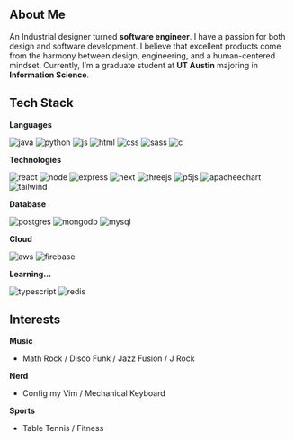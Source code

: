 

## About Me

An Industrial designer turned **software engineer**. I have a passion for both design and software development. I believe that excellent products come from the harmony between design, engineering, and a human-centered mindset. Currently, I’m a graduate student at **UT Austin** majoring in **Information Science**.


## Tech Stack

**Languages**

![java](https://img.shields.io/badge/-java-black?logo=java&style=for-the-badge)
![python](https://img.shields.io/badge/-python-black?logo=python&style=for-the-badge)
![js](https://img.shields.io/badge/-Javascript-black?logo=javascript&style=for-the-badge)
![html](https://img.shields.io/badge/-html-black?logo=html5&style=for-the-badge)
![css](https://img.shields.io/badge/-css3-black?logo=css3&style=for-the-badge)
![sass](https://img.shields.io/badge/-sass-black?logo=sass&style=for-the-badge)
![c](https://img.shields.io/badge/-c-black?logo=c&style=for-the-badge)

**Technologies**

![react](https://img.shields.io/badge/-ReactJS-black?logo=react&style=for-the-badge)
![node](https://img.shields.io/badge/-NodeJS-black?logo=Node.js&style=for-the-badge)
![express](https://img.shields.io/badge/-ExpressJS-black?logo=express&style=for-the-badge)
![next](https://img.shields.io/badge/-NextJS-black?logo=Next.js&style=for-the-badge)
![threejs](https://img.shields.io/badge/-threejs-black?logo=three.js&style=for-the-badge)
![p5js](https://img.shields.io/badge/-p5js-black?logo=p5.js&style=for-the-badge)
![apacheechart](https://img.shields.io/badge/-apache_echarts-black?logo=apacheecharts&style=for-the-badge)
![tailwind](https://img.shields.io/badge/-tailwind_CSS-black?logo=tailwindcss&style=for-the-badge)


**Database**

![postgres](https://img.shields.io/badge/-postgresql-black?logo=postgresql&style=for-the-badge)
![mongodb](https://img.shields.io/badge/-mongodb-black?logo=mongodb&style=for-the-badge)
![mysql](https://img.shields.io/badge/-mysql-black?logo=mysql&style=for-the-badge)

**Cloud**

![aws](https://img.shields.io/badge/-aws-black?logo=amazonaws&style=for-the-badge)
![firebase](https://img.shields.io/badge/-firebase-black?logo=firebase&style=for-the-badge)

**Learning...**

![typescript](https://img.shields.io/badge/-typescript-black?logo=typescript&style=for-the-badge)
![redis](https://img.shields.io/badge/-redis-black?logo=redis&style=for-the-badge)

## Interests

**Music**
- Math Rock / Disco Funk / Jazz Fusion / J Rock

**Nerd**
- Config my Vim / Mechanical Keyboard

**Sports**
- Table Tennis / Fitness

